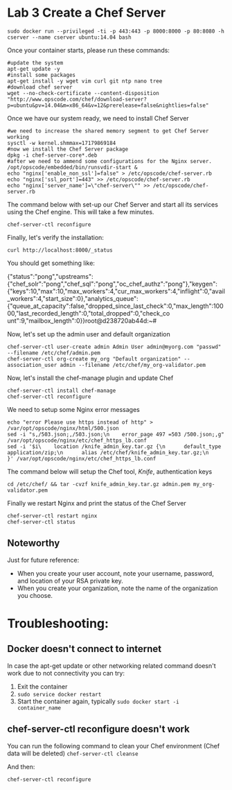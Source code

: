 
# Lab 3 Create a Chef Server

```
sudo docker run --privileged -ti -p 443:443 -p 8000:8000 -p 80:8080 -h cserver --name cserver ubuntu:14.04 bash 	
```

Once your container starts, please run these commands:

```
#update the system 
apt-get update -y 
#install some packages
apt-get install -y wget vim curl git ntp nano tree
#download chef server
wget --no-check-certificate --content-disposition "http://www.opscode.com/chef/download-server?p=ubuntu&pv=14.04&m=x86_64&v=12&prerelease=false&nightlies=false" 
```

Once we have our system ready, we need to install Chef Server

```
#we need to increase the shared memory segment to get Chef Server working
sysctl -w kernel.shmmax=17179869184
#now we install the Chef Server package
dpkg -i chef-server-core*.deb 
#after we need to ammend some configurations for the Nginx server.
/opt/opscode/embedded/bin/runsvdir-start &
echo "nginx['enable_non_ssl']=false" > /etc/opscode/chef-server.rb
echo "nginx['ssl_port']=443" >> /etc/opscode/chef-server.rb
echo "nginx['server_name']=\"chef-server\"" >> /etc/opscode/chef-server.rb
```

The command below with set-up our Chef Server and start all its services using the Chef engine. This will take a few minutes.
```
chef-server-ctl reconfigure
```


Finally, let's verify the installation:
```
curl http://localhost:8000/_status
```

You should get something like:

  {"status":"pong","upstreams":{"chef_solr":"pong","chef_sql":"pong","oc_chef_authz":"pong"},"keygen":      {"keys":10,"max":10,"max_workers":4,"cur_max_workers":4,"inflight":0,"avail_workers":4,"start_size":0},"analytics_queue":   {"queue_at_capacity":false,"dropped_since_last_check":0,"max_length":10000,"last_recorded_length":0,"total_dropped":0,"check_co   unt":9,"mailbox_length":0}}root@d238720ab44d:~# 



Now, let's set up the admin user and default organization
```
chef-server-ctl user-create admin Admin User admin@myorg.com "passwd"  --filename /etc/chef/admin.pem 
chef-server-ctl org-create my_org "Default organization" --association_user admin --filename /etc/chef/my_org-validator.pem 
```


Now, let's install the chef-manage plugin and update Chef  
```
chef-server-ctl install chef-manage 
chef-server-ctl reconfigure 
```

We need to setup some Nginx error messages 
```
echo "error Please use https instead of http" > /var/opt/opscode/nginx/html/500.json
sed -i "s,/503.json;,/503.json;\n    error_page 497 =503 /500.json;,g" /var/opt/opscode/nginx/etc/chef_https_lb.conf 
sed -i '$i\    location /knife_admin_key.tar.gz {\n      default_type application/zip;\n      alias /etc/chef/knife_admin_key.tar.gz;\n    }' /var/opt/opscode/nginx/etc/chef_https_lb.conf 
```


The command below will setup the Chef tool, *Knife*, authentication keys
```
cd /etc/chef/ && tar -cvzf knife_admin_key.tar.gz admin.pem my_org-validator.pem 
```

Finally we restart Nginx and print the status of the Chef Server
```
chef-server-ctl restart nginx 
chef-server-ctl status 
```

## Noteworthy

Just for future reference:

* When you create your user account, note your username, password, and location of your RSA private key.
* When you create your organization, note the name of the organization you choose.


# Troubleshooting:

## Docker doesn't connect to internet
In case the apt-get update or other networking related command doesn't work due to not connectivity you can try:

1. Exit the container
2. ```sudo service docker restart```
3. Start the container again, typically ```sudo docker start -i container_name   ```

## chef-server-ctl reconfigure doesn't work

You can run the following command to clean your Chef environment (Chef data will be deleted)
```chef-server-ctl cleanse```

And then: 

```chef-server-ctl reconfigure```

